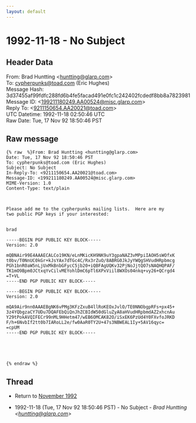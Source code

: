 ```yaml
---
layout: default
---
```


# 1992-11-18 - No Subject

## Header Data

From: Brad Huntting \<huntting@glarp.com\><br>
To: cypherpunks@toad.com (Eric Hughes)<br>
Message Hash: 3d37455af99fdfc288fd6b4fe5facad491e0fc1c242402fcdedf8bb8a7823981<br>
Message ID: \<199211180249.AA00524@misc.glarp.com\><br>
Reply To: \<9211150654.AA20021@toad.com\><br>
UTC Datetime: 1992-11-18 02:50:46 UTC<br>
Raw Date: Tue, 17 Nov 92 18:50:46 PST<br>

## Raw message

```
{% raw  %}From: Brad Huntting <huntting@glarp.com>
Date: Tue, 17 Nov 92 18:50:46 PST
To: cypherpunks@toad.com (Eric Hughes)
Subject: No Subject
In-Reply-To: <9211150654.AA20021@toad.com>
Message-ID: <199211180249.AA00524@misc.glarp.com>
MIME-Version: 1.0
Content-Type: text/plain



Please add me to the cypherpunks mailing lists.  Here are my
two public PGP keys if your interested:


brad

-----BEGIN PGP PUBLIC KEY BLOCK-----
Version: 2.0

mQBNAir99E4AAAECALCo19KN/eLnMKicKH9NK9uY3gpaNAZ3vMPpiIAOH5sWOfxK
t0bv/T0NnUC0kGr+kJsYAx7dTGc4C/Rx3rZuO/8ABRG0JkJyYWQgSHVudHRpbmcg
PGh1bnR0aW5nLjUxMkBnbGFycC5jb20+iQBFAgUQKv32PjNoJjtQO7sNAQHQPAF/
TK1mO9Bpm0JCtxqYvCilvMEYohlDmC6pTl6XPxViil8WXOs04nkq+vy26+QCrgd4
=T+VL
-----END PGP PUBLIC KEY BLOCK-----

-----BEGIN PGP PUBLIC KEY BLOCK-----
Version: 2.0

mQA9Air9nn0AAAEBgNK6vPMg3KFzZxuB4llRoKEOxJvlO/TE0NNObgpRFs+px45+
3z4YQbgzaCY7UDu7DQAFEbQiQnJhZCBIdW50dGluZyA8aHVudHRpbmdAZ2xhcnAu
Y29tPokAVQIFECr99nML9HHetm47/wEB6OMCAK82O/iSxEK6PzUd4Y0FXvfoJRKD
F/h+6NvbIf2tt0b7IARoLL2e/fw0AaR0TY2U+47s3NBWEAL1Iy+5AV16qyc=
=cpUM
-----END PGP PUBLIC KEY BLOCK-----





{% endraw %}
```

## Thread

+ Return to [November 1992](/archive/1992/11)

+ 1992-11-18 (Tue, 17 Nov 92 18:50:46 PST) - No Subject - _Brad Huntting \<huntting@glarp.com\>_

